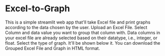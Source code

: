 # Excel-to-Graph
This is a simple streamlit web app that'll take Excel file and print graphs according to the data chosen by the user.
Upload an Excel File.
Select Column and data value you want to group that column with.
Data columns in your excel file are already selected based on their datatype, i.e., integer, or float.
Select the type of graph. It'll be shown below it.
You can download the Grouped Excel File and Graph in HTML format.

